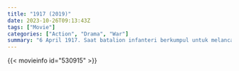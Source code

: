 ```yaml
---
title: "1917 (2019)"
date: 2023-10-26T09:13:43Z
tags: ["Movie"]
categories: ["Action", "Drama", "War"]
summary: "6 April 1917. Saat batalion infanteri berkumpul untuk melancarkan perang jauh di wilayah musuh, dua tentara ditugaskan untuk berpacu dengan waktu dan menyampaikan pesan yang akan menghentikan 1.600 orang yang masuk ke dalam perangkap maut."
---
```


<mux-player stream-type="on-demand"
src="https://kp3d-my.sharepoint.com/personal/ryoo_kp3d_onmicrosoft_com/_layouts/15/download.aspx?share=EbDoOT_H7h9CgsoXbY1RplwBniGqV7NJg4a7wpSfXO-1AA" prefer-playback="mse" controls>

</mux-player>


{{< movieinfo id="530915" >}}

<script src="https://cdn.jsdelivr.net/npm/@mux/mux-player"></script>

 <script type="application/ld+json ">
{
"@context": "https://schema.org/",
"@type": "VideoObject",
"name": "1917 (2019)",
"contentUrl": "https://stream.mux.com/sz00dYtkJTtS01im902NAAhskVkIAtV9I003QTYIS68m8TM.m3u8",
"thumbnailUrl": "https://www.themoviedb.org/t/p/original/tXWVXg9wZHkXSfaYaHFwlUO0Wpx.jpg?width=314&fit_mode=preserve&time=25",
"uploadDate": "2023-10-26T09:13:43Z",
}

</script>